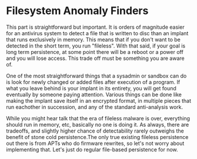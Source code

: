# Filesystem Anomaly Finders
This part is straightforward but important. It is orders of magnitude easier for an antivirus system to detect a file that is written to disc than an implant that runs exclusively in memory. This means that if you don't want to be detected in the short term, you run "fileless". With that said, if your goal is long term persistence, at some point there will be a reboot or a power off and you will lose access. This trade off must be something you are aware of. 

One of the most straightforward things that a sysadmin or sandbox can do is look for newly changed or added files after execution of a program. If what you leave behind is your implant in its entirety, you will get found eventually by someone paying attention. Various things can be done like making the implant save itself in an encrypted format, in multiple pieces that run eachother in succession, and any of the standard anti-analysis work.

While you might hear talk that the era of fileless malware is over, everything should run in memory, etc, basically no one is doing it. As always, there are tradeoffs, and slightly higher chance of detectability rarely outweighs the benefit of stone cold persistence.The only true existing fileless persistence out there is from APTs who do firmware rewrites, so let's not worry about implementing that. Let's just do regular file-based persistence for now. 


